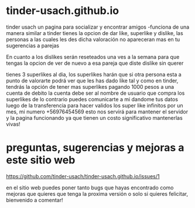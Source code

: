 # tinder-usach.github.io


tinder usach un pagina para socializar y encontrar amigos
-funciona de una manera similar a tinder
tienes la opcion de dar like, superlike y dislike, las personas a las cuales les des dicha valoración no 
apareceran mas en tu sugerencias a parejas

En cuanto a los dislikes serán reseteados una ves a la semana para que tengas la opcion de ver de nuevo 
a esa pareja que diste dislike sin querer

tienes 3 superlikes al dia, los superlikes harán que si otra persona esta a punto de valorarte podrá ver que
les has dado like tal y como en tinder, tendrás la opción de tener mas superlikes pagando 1000 pesos a una cuenta de debito la cuenta debe ser al nombre de usuario que compra los superlikes de lo contrario puedes comunicarte a mi dandome tus datos luego de la transferencia para hacer validos los super like infinitos por un mes, mi numero +56976454569
esto nos servirá para mantener el servidor y la pagina funcionando ya que tienen un costo significativo mantenerlas vivas!

# preguntas, sugerencias y mejoras a este sitio web
https://github.com/tinder-usach/tinder-usach.github.io/issues/1

en el sitio web puedes poner tanto bugs que hayas encontrado como mejoras que quieres que tenga la proxima versión
o solo si quieres felicitar, bienvenido a comentar!
